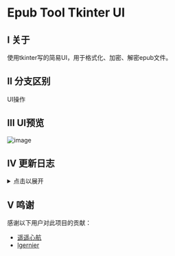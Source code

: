 # Epub Tool Tkinter UI

## Ⅰ 关于
使用tkinter写的简易UI，用于格式化、加密、解密epub文件。

## Ⅱ 分支区别
UI操作

## Ⅲ UI预览
![image](https://github.com/user-attachments/assets/42a19d1b-8eee-4a36-bad6-a740902fdc77)


## Ⅳ 更新日志
<details>
  <summary>点击以展开</summary>
  <p>
  
### 2024.12.17<br>
修复UI显示问题。<br>
### 2024.12.16<br>
基本UI DEMO，功能已整合。<br>

   </p>
</details>

## Ⅴ 鸣谢<br>
感谢以下用户对此项目的贡献：
- [遥遥心航](https://tieba.baidu.com/home/main?id=tb.1.7f262ae1.5_dXQ2Jp0F0MH9YJtgM2Ew)
- [lgernier](https://github.com/lgernierO)<br>
